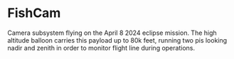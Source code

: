 # FishCam
Camera subsystem flying on the April 8 2024 eclipse mission. The high altitude balloon carries this payload up to 80k feet, running two pis looking nadir and zenith in order to monitor flight line during operations.
